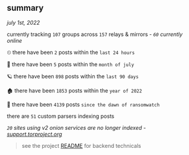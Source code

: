 
## summary
_july 1st, 2022_

currently tracking `107` groups across `157` relays & mirrors - _`60` currently online_

⏲ there have been `2` posts within the `last 24 hours`

🦈 there have been `5` posts within the `month of july`

🪐 there have been `898` posts within the `last 90 days`

🏚 there have been `1853` posts within the `year of 2022`

🦕 there have been `4139` posts `since the dawn of ransomwatch`

there are `51` custom parsers indexing posts

_`20` sites using v2 onion services are no longer indexed - [support.torproject.org](https://support.torproject.org/onionservices/v2-deprecation/)_

> see the project [README](https://github.com/joshhighet/ransomwatch#ransomwatch--) for backend technicals
